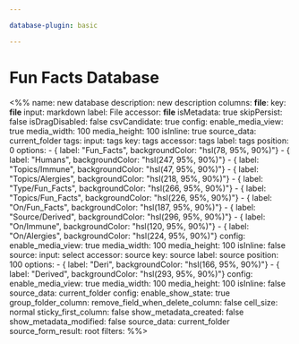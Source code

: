 ```yaml
---

database-plugin: basic

---
```

# Fun Facts Database

<%%
name: new database
description: new description
columns:
  __file__:
    key: __file__
    input: markdown
    label: File
    accessor: __file__
    isMetadata: true
    skipPersist: false
    isDragDisabled: false
    csvCandidate: true
    config:
      enable_media_view: true
      media_width: 100
      media_height: 100
      isInline: true
      source_data: current_folder
  tags:
    input: tags
    key: tags
    accessor: tags
    label: tags
    position: 0
    options:
      - { label: "Fun_Facts", backgroundColor: "hsl(78, 95%, 90%)"}
      - { label: "Humans", backgroundColor: "hsl(247, 95%, 90%)"}
      - { label: "Topics/Immune", backgroundColor: "hsl(47, 95%, 90%)"}
      - { label: "Topics/Alergies", backgroundColor: "hsl(218, 95%, 90%)"}
      - { label: "Type/Fun_Facts", backgroundColor: "hsl(266, 95%, 90%)"}
      - { label: "Topics/Fun_Facts", backgroundColor: "hsl(226, 95%, 90%)"}
      - { label: "On/Fun_Facts", backgroundColor: "hsl(187, 95%, 90%)"}
      - { label: "Source/Derived", backgroundColor: "hsl(296, 95%, 90%)"}
      - { label: "On/Immune", backgroundColor: "hsl(120, 95%, 90%)"}
      - { label: "On/Alergies", backgroundColor: "hsl(224, 95%, 90%)"}
    config:
      enable_media_view: true
      media_width: 100
      media_height: 100
      isInline: false
  source:
    input: select
    accessor: source
    key: source
    label: source
    position: 100
    options:
      - { label: "Deri", backgroundColor: "hsl(166, 95%, 90%)"}
      - { label: "Derived", backgroundColor: "hsl(293, 95%, 90%)"}
    config:
      enable_media_view: true
      media_width: 100
      media_height: 100
      isInline: false
      source_data: current_folder
config:
  enable_show_state: true
  group_folder_column: 
  remove_field_when_delete_column: false
  cell_size: normal
  sticky_first_column: false
  show_metadata_created: false
  show_metadata_modified: false
  source_data: current_folder
  source_form_result: root
filters:
%%>